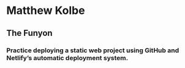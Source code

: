 # Matthew Kolbe
## The Funyon
### Practice deploying a static web project using GitHub and Netlify’s automatic deployment system.